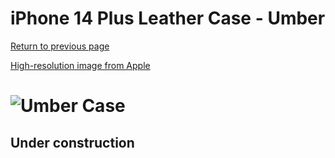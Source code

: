 # iPhone 14 Plus Leather Case - Umber

[Return to previous page](/iphone_14)

[High-resolution image from Apple](https://store.storeimages.cdn-apple.com/8756/as-images.apple.com/is//MPPD3?wid=4500&hei=4500&fmt=png)

# ![Umber Case](/everyphone/MPPD3.png)

## Under construction

